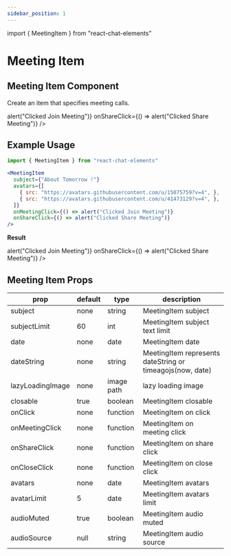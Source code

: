```yaml
---
sidebar_position: 1
---
```

import { MeetingItem } from "react-chat-elements"

# Meeting Item

## Meeting Item Component

Create an item that specifies meeting calls.

<div style={{ color:"black", margin:"50px 0px"}}>
  <MeetingItem
    subject={"New Calling !"}
    avatars={[
      { src: "https://avatars.githubusercontent.com/u/80540635?v=4", },
      { src: "https://avatars.githubusercontent.com/u/15075759?v=4", },
      { src: "https://avatars.githubusercontent.com/u/41473129?v=4", },
    ]}
    onMeetingClick={() => alert("Clicked Join Meeting")}
    onShareClick={() => alert("Clicked Share Meeting")}
  />
</div>

## Example Usage

```jsx
import { MeetingItem } from "react-chat-elements"

<MeetingItem
  subject={"About Tomorrow !"}
  avatars={[
    { src: "https://avatars.githubusercontent.com/u/15075759?v=4", },
    { src: "https://avatars.githubusercontent.com/u/41473129?v=4", },
  ]}
  onMeetingClick={() => alert("Clicked Join Meeting")}
  onShareClick={() => alert("Clicked Share Meeting")}
/>
```

**Result**

<div style={{ color:"black"}}>
  <MeetingItem
    subject={"About Tomorrow !"}
    avatars={[
      { src: "https://avatars.githubusercontent.com/u/15075759?v=4", },
      { src: "https://avatars.githubusercontent.com/u/41473129?v=4", },
    ]}
    onMeetingClick={() => alert("Clicked Join Meeting")}
    onShareClick={() => alert("Clicked Share Meeting")}
  />
</div>

## Meeting Item Props

| prop             | default | type       | description                                               |
| ---------------- | ------- | ---------- | --------------------------------------------------------- |
| subject          | none    | string     | MeetingItem subject                                       |
| subjectLimit     | 60      | int        | MeetingItem subject text limit                            |
| date             | none    | date       | MeetingItem date                                          |
| dateString       | none    | string     | MeetingItem represents dateString or timeagojs(now, date) |
| lazyLoadingImage | none    | image path | lazy loading image                                        |
| closable         | true    | boolean    | MeetingItem closable                                      |
| onClick          | none    | function   | MeetingItem on click                                      |
| onMeetingClick   | none    | function   | MeetingItem on meeting click                              |
| onShareClick     | none    | function   | MeetingItem on share click                                |
| onCloseClick     | none    | function   | MeetingItem on close click                                |
| avatars          | none    | date       | MeetingItem avatars                                       |
| avatarLimit      | 5       | date       | MeetingItem avatars limit                                 |
| audioMuted       | true    | boolean    | MeetingItem audio muted                                   |
| audioSource      | null    | string     | MeetingItem audio source                                  |
